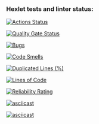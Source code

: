 ### Hexlet tests and linter status:

[![Actions Status](https://github.com/BuilovAlmaty/python-project-49/actions/workflows/hexlet-check.yml/badge.svg)](https://github.com/BuilovAlmaty/python-project-49/actions)

[![Quality Gate Status](https://sonarcloud.io/api/project_badges/measure?project=BuilovAlmaty_python-project-49&metric=alert_status)](https://sonarcloud.io/summary/new_code?id=BuilovAlmaty_python-project-49)

[![Bugs](https://sonarcloud.io/api/project_badges/measure?project=BuilovAlmaty_python-project-49&metric=bugs)](https://sonarcloud.io/summary/new_code?id=BuilovAlmaty_python-project-49)

[![Code Smells](https://sonarcloud.io/api/project_badges/measure?project=BuilovAlmaty_python-project-49&metric=code_smells)](https://sonarcloud.io/summary/new_code?id=BuilovAlmaty_python-project-49)

[![Duplicated Lines (%)](https://sonarcloud.io/api/project_badges/measure?project=BuilovAlmaty_python-project-49&metric=duplicated_lines_density)](https://sonarcloud.io/summary/new_code?id=BuilovAlmaty_python-project-49)

[![Lines of Code](https://sonarcloud.io/api/project_badges/measure?project=BuilovAlmaty_python-project-49&metric=ncloc)](https://sonarcloud.io/summary/new_code?id=BuilovAlmaty_python-project-49)

[![Reliability Rating](https://sonarcloud.io/api/project_badges/measure?project=BuilovAlmaty_python-project-49&metric=reliability_rating)](https://sonarcloud.io/summary/new_code?id=BuilovAlmaty_python-project-49)

[![asciicast](https://asciinema.org/a/QrLtuorrax53enCpOSlUYXXFZ.svg)](https://asciinema.org/a/QrLtuorrax53enCpOSlUYXXFZ)

[![asciicast](https://asciinema.org/a/OcvSwu5E5GGbRWENyI6H1rEWC.svg)](https://asciinema.org/a/OcvSwu5E5GGbRWENyI6H1rEWC)
